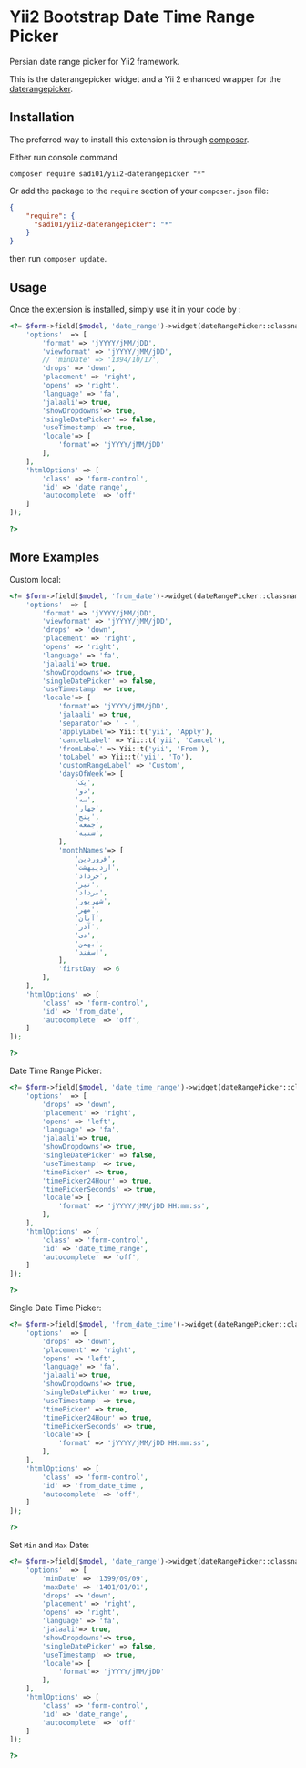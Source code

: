 Yii2 Bootstrap Date Time Range Picker
===========================
Persian date range picker for Yii2 framework.

This is the daterangepicker widget and a Yii 2 enhanced wrapper for the [daterangepicker](https://github.com/dangrossman/daterangepicker).

Installation
------------

The preferred way to install this extension is through [composer](http://getcomposer.org/download/).

Either run console command

```
composer require sadi01/yii2-daterangepicker "*"
```

Or add the package to the `require` section of your `composer.json` file:

```json
{
    "require": {
      "sadi01/yii2-daterangepicker": "*"
    }
}
```

then run `composer update`.

Usage
-----

Once the extension is installed, simply use it in your code by  :

```php
<?= $form->field($model, 'date_range')->widget(dateRangePicker::classname(),[
	'options'  => [
		'format' => 'jYYYY/jMM/jDD',
		'viewformat' => 'jYYYY/jMM/jDD',
		// 'minDate' => '1394/10/17',
		'drops' => 'down',
		'placement' => 'right',
		'opens' => 'right',
		'language' => 'fa',
		'jalaali'=> true,
		'showDropdowns'=> true,
		'singleDatePicker' => false,
		'useTimestamp' => true,
		'locale'=> [
			'format'=> 'jYYYY/jMM/jDD'
		],
	],
	'htmlOptions' => [
		'class'	=> 'form-control',
		'id' => 'date_range',
		'autocomplete' => 'off'
	]
]);

?>
```

More Examples
-------------

Custom local:

```php
<?= $form->field($model, 'from_date')->widget(dateRangePicker::classname(),[
	'options'  => [
		'format' => 'jYYYY/jMM/jDD',
		'viewformat' => 'jYYYY/jMM/jDD',
		'drops' => 'down',
		'placement' => 'right',
		'opens' => 'right',
		'language' => 'fa',
		'jalaali'=> true,
		'showDropdowns'=> true,
		'singleDatePicker' => false,
		'useTimestamp' => true,
		'locale'=> [
			'format'=> 'jYYYY/jMM/jDD',
			'jalaali' => true,
			'separator'=> ' - ',
			'applyLabel'=> Yii::t('yii', 'Apply'),
			'cancelLabel' => Yii::t('yii', 'Cancel'),
			'fromLabel' => Yii::t('yii', 'From'),
			'toLabel' => Yii::t('yii', 'To'),
			'customRangeLabel' => 'Custom',
			'daysOfWeek'=> [
				'یک',
				'دو',
				'سه',
				'چهار',
				'پنج',
				'جمعه',
				'شنبه',
			],
			'monthNames'=> [
				'فروردین',
				'اردیبهشت',
				'خرداد',
				'تیر',
				'مرداد',
				'شهریور',
				'مهر',   
				'آبان',
				'آذر',
				'دی',
				'بهمن',
				'اسفند',
			],
			'firstDay' => 6
		],
	],
	'htmlOptions' => [
		'class'	=> 'form-control',
		'id' => 'from_date',
		'autocomplete' => 'off',
	]
]);

?>
```

Date Time Range Picker:

```php
<?= $form->field($model, 'date_time_range')->widget(dateRangePicker::classname(),[
	'options'  => [
		'drops' => 'down',
		'placement' => 'right',
		'opens' => 'left',
		'language' => 'fa',
		'jalaali'=> true,
		'showDropdowns'=> true,
		'singleDatePicker' => false,
		'useTimestamp' => true,
		'timePicker' => true,
		'timePicker24Hour' => true,
		'timePickerSeconds' => true,
		'locale'=> [
			'format' => 'jYYYY/jMM/jDD HH:mm:ss',
		],
	],
	'htmlOptions' => [
		'class'	=> 'form-control',
		'id' => 'date_time_range',
		'autocomplete' => 'off',
	]
]);

?>
```

Single Date Time Picker:

```php
<?= $form->field($model, 'from_date_time')->widget(dateRangePicker::classname(),[
	'options'  => [
		'drops' => 'down',
		'placement' => 'right',
		'opens' => 'left',
		'language' => 'fa',
		'jalaali'=> true,
		'showDropdowns'=> true,
		'singleDatePicker' => true,
		'useTimestamp' => true,
		'timePicker' => true,
		'timePicker24Hour' => true,
		'timePickerSeconds' => true,
		'locale'=> [
			'format' => 'jYYYY/jMM/jDD HH:mm:ss',
		],
	],
	'htmlOptions' => [
		'class'	=> 'form-control',
		'id' => 'from_date_time',
		'autocomplete' => 'off',
	]
]);

?>
```

Set `Min` and `Max` Date:

```php
<?= $form->field($model, 'date_range')->widget(dateRangePicker::classname(),[
	'options'  => [
		'minDate' => '1399/09/09',
		'maxDate' => '1401/01/01',
		'drops' => 'down',
		'placement' => 'right',
		'opens' => 'right',
		'language' => 'fa',
		'jalaali'=> true,
		'showDropdowns'=> true,
		'singleDatePicker' => false,
		'useTimestamp' => true,
		'locale'=> [
			'format'=> 'jYYYY/jMM/jDD'
		],
	],
	'htmlOptions' => [
		'class'	=> 'form-control',
		'id' => 'date_range',
		'autocomplete' => 'off'
	]
]);

?>
```